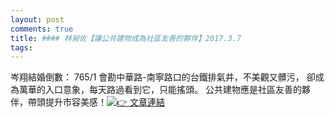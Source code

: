 ```yaml
---
layout: post
comments: true
title: #### 林昶佐【讓公共建物成為社區友善的夥伴】2017.3.7
tags: 
---
```


岑翔結婚倒數： 765/1
會勘中華路-南寧路口的台鐵排氣井，不美觀又髒污，
<wbr>卻成為萬華的入口意象，每天路過看到它，只能搖頭。
<wbr>公共建物應是社區友善的夥伴，帶頭提升市容美感！[![👉](https://mail.google.com/mail/e/1f449) 文章連結](https://goo.gl/22RyP7)

![]()
